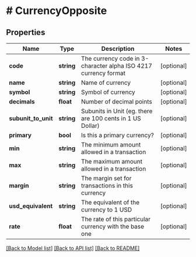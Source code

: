 # # CurrencyOpposite

## Properties

Name | Type | Description | Notes
------------ | ------------- | ------------- | -------------
**code** | **string** | The currency code in 3-character alpha ISO 4217 currency format | [optional] 
**name** | **string** | Name of currency | [optional] 
**symbol** | **string** | Symbol of currency | [optional] 
**decimals** | **float** | Number of decimal points | [optional] 
**subunit_to_unit** | **string** | Subunits in Unit (eg. there are 100 cents in 1 US Dollar) | [optional] 
**primary** | **bool** | Is this a primary currency? | [optional] 
**min** | **string** | The minimum amount allowed in a transaction | [optional] 
**max** | **string** | The maximum amount allowed in a transaction | [optional] 
**margin** | **string** | The margin set for transactions in this currency | [optional] 
**usd_equivalent** | **string** | The equivalent of the currency to 1 USD | [optional] 
**rate** | **float** | The rate of this particular currency with the base one | [optional] 

[[Back to Model list]](../../README.md#documentation-for-models) [[Back to API list]](../../README.md#documentation-for-api-endpoints) [[Back to README]](../../README.md)


